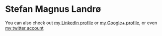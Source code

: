 Stefan Magnus Landrø
================

You can also check out [my LinkedIn profile](http://no.linkedin.com/in/landro) or
[my Google+ profile](https://plus.google.com/114497086993236232709?rel=author), or
even [my twitter account](https://twitter.com/landro)



